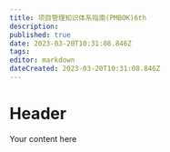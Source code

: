 ```yaml
---
title: 项目管理知识体系指南(PMBOK)6th
description: 
published: true
date: 2023-03-20T10:31:08.846Z
tags: 
editor: markdown
dateCreated: 2023-03-20T10:31:08.846Z
---
```


# Header
Your content here